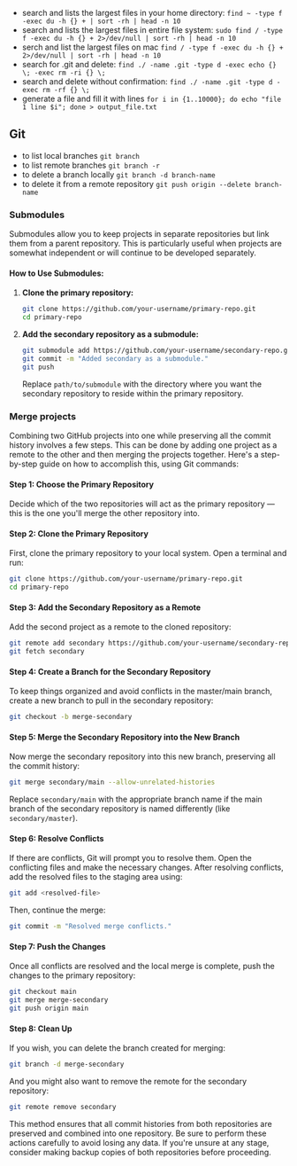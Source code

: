 - search and lists the largest files in your home directory: `find ~ -type f -exec du -h {} + | sort -rh | head -n 10`
- search and lists the largest files in entire file system: `sudo find / -type f -exec du -h {} + 2>/dev/null | sort -rh | head -n 10`
- serch and list the largest files on mac `find / -type f -exec du -h {} + 2>/dev/null | sort -rh | head -n 10`
- search for .git and delete: `find ./ -name .git -type d -exec echo {} \; -exec rm -ri {} \;`
- search and delete without confirmation: `find ./ -name .git -type d -exec rm -rf {} \;`
- generate a file and fill it with lines `for i in {1..10000}; do echo "file 1 line $i"; done > output_file.txt`



## Git
- to list local branches `git branch`
- to list remote branches `git branch -r`
- to delete a branch locally `git branch -d branch-name`
- to delete it from a remote repository `git push origin --delete branch-name`

### Submodules
Submodules allow you to keep projects in separate repositories but link them from a parent repository. This is particularly useful when projects are somewhat independent or will continue to be developed separately.

#### How to Use Submodules:
1. **Clone the primary repository:**
   ```bash
   git clone https://github.com/your-username/primary-repo.git
   cd primary-repo
   ```
2. **Add the secondary repository as a submodule:**
   ```bash
   git submodule add https://github.com/your-username/secondary-repo.git path/to/submodule
   git commit -m "Added secondary as a submodule."
   git push
   ```
   Replace `path/to/submodule` with the directory where you want the secondary repository to reside within the primary repository.

### Merge projects

Combining two GitHub projects into one while preserving all the commit history involves a few steps. This can be done by adding one project as a remote to the other and then merging the projects together. Here's a step-by-step guide on how to accomplish this, using Git commands:

#### Step 1: Choose the Primary Repository
Decide which of the two repositories will act as the primary repository — this is the one you'll merge the other repository into.

#### Step 2: Clone the Primary Repository
First, clone the primary repository to your local system. Open a terminal and run:
```bash
git clone https://github.com/your-username/primary-repo.git
cd primary-repo
```

#### Step 3: Add the Secondary Repository as a Remote
Add the second project as a remote to the cloned repository:
```bash
git remote add secondary https://github.com/your-username/secondary-repo.git
git fetch secondary
```

#### Step 4: Create a Branch for the Secondary Repository
To keep things organized and avoid conflicts in the master/main branch, create a new branch to pull in the secondary repository:
```bash
git checkout -b merge-secondary
```

#### Step 5: Merge the Secondary Repository into the New Branch
Now merge the secondary repository into this new branch, preserving all the commit history:
```bash
git merge secondary/main --allow-unrelated-histories
```
Replace `secondary/main` with the appropriate branch name if the main branch of the secondary repository is named differently (like `secondary/master`).

#### Step 6: Resolve Conflicts
If there are conflicts, Git will prompt you to resolve them. Open the conflicting files and make the necessary changes. After resolving conflicts, add the resolved files to the staging area using:
```bash
git add <resolved-file>
```
Then, continue the merge:
```bash
git commit -m "Resolved merge conflicts."
```

#### Step 7: Push the Changes
Once all conflicts are resolved and the local merge is complete, push the changes to the primary repository:
```bash
git checkout main
git merge merge-secondary
git push origin main
```

#### Step 8: Clean Up
If you wish, you can delete the branch created for merging:
```bash
git branch -d merge-secondary
```
And you might also want to remove the remote for the secondary repository:
```bash
git remote remove secondary
```

This method ensures that all commit histories from both repositories are preserved and combined into one repository. Be sure to perform these actions carefully to avoid losing any data. If you're unsure at any stage, consider making backup copies of both repositories before proceeding.
